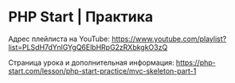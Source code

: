 # PHP Start | Практика

Адрес плейлиста на YouTube: https://www.youtube.com/playlist?list=PLSdH7dYnlGYgQ6ElbHRpG2zRXbkgkO3zQ

Страница урока и дополнительная информация: https://php-start.com/lesson/php-start-practice/mvc-skeleton-part-1